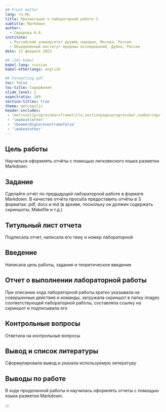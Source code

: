 ```yaml
---
## Front matter
lang: ru-RU
title: Презентация к лабораторной работе 3
subtitle: Markdown
author:
  - Сидорова Н.А.
institute:
  - Российский университет дружбы народов, Москва, Россия
  - Объединённый институт ядерных исследований, Дубна, Россия
date: 23 февраля 2023

## i18n babel
babel-lang: russian
babel-otherlangs: english

## Formatting pdf
toc: false
toc-title: Содержание
slide_level: 2
aspectratio: 169
section-titles: true
theme: metropolis
header-includes:
 - \metroset{progressbar=frametitle,sectionpage=progressbar,numbering=fraction}
 - '\makeatletter'
 - '\beamer@ignorenonframefalse'
 - '\makeatother'
---
```


## Цель работы
Научиться оформлять отчёты с помощью легковесного языка разметки Markdown.

## Задание
Сделайте отчёт по предыдущей лабораторной работе в формате Markdown. В качестве отчёта просьба предоставить отчёты в 3 форматах: pdf, docx и md (в архиве,
поскольку он должен содержать скриншоты, Makefile и т.д.)

## Титульный лист отчета
Подписала отчет, написала его тему и номер лабораторной

## Введение
Написала цель работы, задания и теоретическое введение

## Отчет о выполнении лабораторной работы 
При описании хода лабораторной работы кратко указывала на совершенные действия и команды, загружала скриншот в папку images соответствующей лабораторной работы, составляла ссылку на скриншот и подписывала его

## Контрольные вопросы
Ответила на контрольные вопросы

## Вывод и список литературы
Сформулировала вывод и указала используемую литературу

## Выводы по работе
В ходе проделанной работы я научилась оформлять отчеты с помощью языка разметки Markdown.

:::

